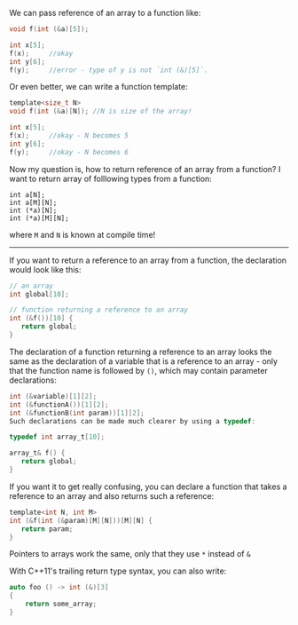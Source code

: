 We can pass reference of an array to a function like:

```c
void f(int (&a)[5]);

int x[5];
f(x);     //okay
int y[6];
f(y);     //error - type of y is not `int (&)[5]`.
```

Or even better, we can write a function template:

```c
template<size_t N>
void f(int (&a)[N]); //N is size of the array!

int x[5];
f(x);     //okay - N becomes 5
int y[6];
f(y);     //okay - N becomes 6
```

Now my question is, how to return reference of an array from a function? I want to return array of folllowing types from a function:

```
int a[N];
int a[M][N];
int (*a)[N];
int (*a)[M][N];
```

where `M` and `N` is known at compile time!

----------------------------------------------------

If you want to return a reference to an array from a function, the declaration would look like this:

```c
// an array
int global[10];

// function returning a reference to an array
int (&f())[10] {
   return global;
}
```

The declaration of a function returning a reference to an array looks the same as the declaration of a variable that is a reference to 
an array - only that the function name is followed by `()`, which may contain parameter declarations:

```c
int (&variable)[1][2];
int (&functionA())[1][2];
int (&functionB(int param))[1][2];
Such declarations can be made much clearer by using a typedef:

typedef int array_t[10];

array_t& f() {
   return global;
}
```

If you want it to get really confusing, you can declare a function that takes a reference to an array and also returns such a reference:

```c
template<int N, int M>
int (&f(int (&param)[M][N]))[M][N] {
   return param;
}
```

Pointers to arrays work the same, only that they use `*` instead of `&`


With C++11's trailing return type syntax, you can also write:

```cpp
auto foo () -> int (&)[3]
{
    return some_array;
}
```


